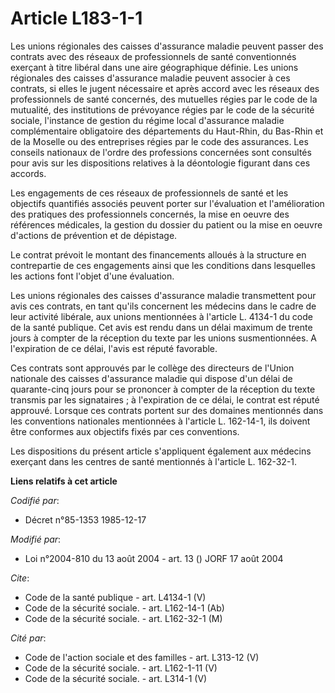# Article L183-1-1

Les unions régionales des caisses d'assurance maladie peuvent passer des contrats avec des réseaux de professionnels de santé
conventionnés exerçant à titre libéral dans une aire géographique définie. Les unions régionales des caisses d'assurance
maladie peuvent associer à ces contrats, si elles le jugent nécessaire et après accord avec les réseaux des professionnels de
santé concernés, des mutuelles régies par le code de la mutualité, des institutions de prévoyance régies par le code de la
sécurité sociale, l'instance de gestion du régime local d'assurance maladie complémentaire obligatoire des départements du
Haut-Rhin, du Bas-Rhin et de la Moselle ou des entreprises régies par le code des assurances. Les conseils nationaux de
l'ordre des professions concernées sont consultés pour avis sur les dispositions relatives à la déontologie figurant dans ces
accords.

Les engagements de ces réseaux de professionnels de santé et les objectifs quantifiés associés peuvent porter sur
l'évaluation et l'amélioration des pratiques des professionnels concernés, la mise en oeuvre des références médicales, la
gestion du dossier du patient ou la mise en oeuvre d'actions de prévention et de dépistage.

Le contrat prévoit le montant des financements alloués à la structure en contrepartie de ces engagements ainsi que les
conditions dans lesquelles les actions font l'objet d'une évaluation.

Les unions régionales des caisses d'assurance maladie transmettent pour avis ces contrats, en tant qu'ils concernent les
médecins dans le cadre de leur activité libérale, aux unions mentionnées à l'article L. 4134-1 du code de la santé publique.
Cet avis est rendu dans un délai maximum de trente jours à compter de la réception du texte par les unions susmentionnées. A
l'expiration de ce délai, l'avis est réputé favorable.

Ces contrats sont approuvés par le collège des directeurs de l'Union nationale des caisses d'assurance maladie qui dispose
d'un délai de quarante-cinq jours pour se prononcer à compter de la réception du texte transmis par les signataires ; à
l'expiration de ce délai, le contrat est réputé approuvé. Lorsque ces contrats portent sur des domaines mentionnés dans les
conventions nationales mentionnées à l'article L. 162-14-1, ils doivent être conformes aux objectifs fixés par ces
conventions.

Les dispositions du présent article s'appliquent également aux médecins exerçant dans les centres de santé mentionnés à
l'article L. 162-32-1.

**Liens relatifs à cet article**

_Codifié par_:

  - Décret n°85-1353 1985-12-17

_Modifié par_:

  - Loi n°2004-810 du 13 août 2004 - art. 13 () JORF 17 août 2004

_Cite_:

  - Code de la santé publique - art. L4134-1 (V)
  - Code de la sécurité sociale. - art. L162-14-1 (Ab)
  - Code de la sécurité sociale. - art. L162-32-1 (M)

_Cité par_:

  - Code de l'action sociale et des familles - art. L313-12 (V)
  - Code de la sécurité sociale. - art. L162-1-11 (V)
  - Code de la sécurité sociale. - art. L314-1 (V)
